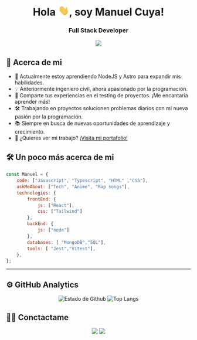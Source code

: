 
<h1 align="center">Hola <img src="https://raw.githubusercontent.com/ABSphreak/ABSphreak/master/gifs/Hi.gif" width="30px">, soy Manuel Cuya!

</h1>
<h3 align="center">Full Stack Developer </h3>
<p align="center" > 
<img  src="https://media.giphy.com/media/VTtANKl0beDFQRLDTh/giphy.gif" width="80"> 

</p>


## 📖 Acerca de mi
* 🌱 Actualmente estoy aprendiendo NodeJS y Astro para expandir mis habilidades.
* 💡 Anteriormente ingeniero civil, ahora apasionado por la programación.
* 💬 Comparte tus experiencias en el testing de proyectos. ¡Me encantaría aprender más!
* 🛠️ Trabajando en proyectos solucionen problemas diarios con mi nueva pasión por la programación.
* 📚 Siempre en busca de nuevas oportunidades de aprendizaje y crecimiento.
* 💼 ¿Quieres ver mi trabajo? [¡Visita mi portafolio!](https://mcuyaca.vercel.app/)

## 🛠 Un poco más acerca de mi
```javascript
const Manuel = {
    code: ["Javascript", "Typescript", "HTML" ,"CSS"],
    askMeAbout: ["Tech", "Anime", "Rap songs"],
    technologies: {
        frontEnd: {
            js: ["React"],
            css: ["Tailwind"]
        },
        backEnd: {
            js: ["node"]
        },
        databases: [ "MongoDB","SQL"],
        tools: [ "Jest","Vitest"],
    },
};
```
----

## ⚙️  GitHub Analytics
<div align="center" > 
	
![Estado de Github](https://git-hub-stats-card-mcuyaca.vercel.app/api?username=mcuyaca&show_icons=true&count_private=true&include_all_commits=true&hide_rank=true) 
![Top Langs](https://git-hub-stats-card-mcuyaca.vercel.app/api/top-langs/?username=mcuyaca&layout=compact)
</div>

## 🤝🏻  Conctactame 

<p align="center">
<a href="https://www.linkedin.com/in/mcuyaca/"><img src="https://img.shields.io/badge/-Manuel%20Cuya%20-0077B5?style=flat&logo=Linkedin&logoColor=white"/></a>
<a href="mailto:mcuya.ca@gmail.com"><img src="https://img.shields.io/badge/-mcuya.ca@gmail.com-D14836?style=flat&logo=Gmail&logoColor=white"/></a>
</p>
